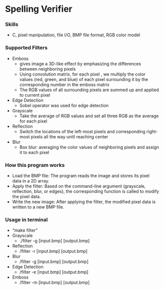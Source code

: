 # Spelling Verifier
### Skills
- C, pixel manipulation, file I/O, BMP file format, RGB color model
### Supported Filters
- Emboss 
  - gives image a 3D-like effect by emphasizing the differences between neighboring pixels 
  - Using convolution matrix, for each pixel , we multiply the color values (red, green, and blue) of each pixel surrounding it by the corresponding number in the emboss matrix 
  - The RGB values of all surrounding pixels are summed up and applied to current pixel 
- Edge Detection 
  - Sobel operator was used for edge detection 
- Grayscale 
  - Take the average of RGB values and set all three RGB as the average for each pixel 
- Reflection 
  - Switch the locations of the left-most pixels and corresponding right-most pixels all the way until reaching center 
- Blur 
  - Box blur: averaging the color values of neighboring pixels and assign it to each pixel 
### How this program works
- Load the BMP file: The program reads the image and stores its pixel data in a 2D array. 
- Apply the filter: Based on the command-line argument (grayscale, reflection, blur, or edges), the corresponding function is called to modify the pixel data. 
- Write the new image: After applying the filter, the modified pixel data is written to a new BMP file. 
### Usage in terminal
- “make filter” 
- Grayscale 
  - ./filter -g [input.bmp] [output.bmp] 
- Reflection 
  - /filter -r [input.bmp] [output.bmp] 
- Blur 
  - /filter -g [input.bmp] [output.bmp] 
- Edge Detection 
  - /filter -e [input.bmp] [output.bmp] 
- Emboss 
  - /filter -m [input.bmp] [output.bmp] 

